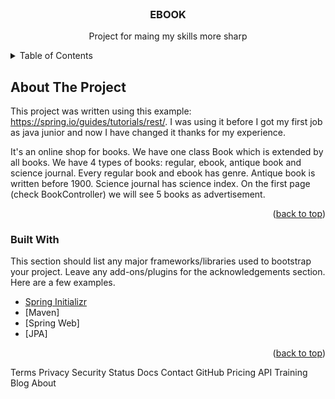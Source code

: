 <div id="top"></div>

<br />
<div align="center">

  <h3 align="center">EBOOK</h3>

  <p align="center">
    Project for maing my skills more sharp
  </p>
</div>


<!-- TABLE OF CONTENTS -->
<details>
  <summary>Table of Contents</summary>
  <ol>
    <li>
      <a href="#about-the-project">About The Project</a>
      <ul>
        <li><a href="#built-with">Built With</a></li>
      </ul>
    </li>
  </ol>
</details>


<!-- ABOUT THE PROJECT -->
## About The Project

This project was written using this example: https://spring.io/guides/tutorials/rest/.
I was using it before I got my first job as java junior and now I have changed it thanks for my experience.

It's an online shop for books. We have one class Book which is extended by all books. We have 4 types of books: regular, ebook, antique book and science journal.
Every regular book and ebook has genre.
Antique book is written before 1900.
Science journal has science index.
On the first page (check BookController) we will see 5 books as advertisement.
<p align="right">(<a href="#top">back to top</a>)</p>


### Built With

This section should list any major frameworks/libraries used to bootstrap your project. Leave any add-ons/plugins for the acknowledgements section. Here are a few examples.

* [Spring Initializr](https://start.spring.io/)
* [Maven]
* [Spring Web]
* [JPA]

<p align="right">(<a href="#top">back to top</a>)</p>
Terms
Privacy
Security
Status
Docs
Contact GitHub
Pricing
API
Training
Blog
About
